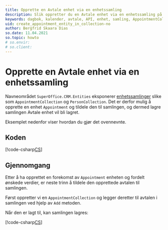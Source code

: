 ```yaml
---
title: Opprette en Avtale enhet via en enhetssamling
description: Slik oppretter du en Avtale enhet via en enhetssamling på NetServer-datalaget.
keywords: dagbok, kalender, avtale, API, enhet, samling, AppointmentCollectio
uid: create_appointment_entity_in_collection-no
author: Bergfrid Skaara Dias
so.date: 11.04.2021
so.topic: howto
# so.envir:
# so.client:
---
```


# Opprette en Avtale enhet via en enhetssamling

Navneområdet `SuperOffice.CRM.Entities` eksponerer [enhetssamlinger][1] slike som `AppointmentCollection` og `PersonCollection`. Det er derfor mulig å opprette en enhet `Appointment` og tildele den til samlingen, og dermed lagre samlingen Avtale enhet vil bli lagret.

Eksemplet nedenfor viser hvordan du gjør det ovennevnte.

## Koden

[!code-csharp[CS](includes/create-apt-entity-in-collection.cs)]

## Gjennomgang

Etter å ha opprettet en forekomst av `Appointment` enheten og fordelt ønskede verdier, er neste trinn å tildele den opprettede avtalen til samlingen.

Først oppretter vi en `AppointmentCollection` og legger deretter til avtalen i samlingen ved hjelp av `Add` metoden.

Når den er lagt til, kan samlingen lagres:

[!code-csharp[CS](includes/create-apt-entity-in-collection.cs?range=28,31-32)]

<!-- Referenced links -->
[1]: ../../../api/entities/collections.md
